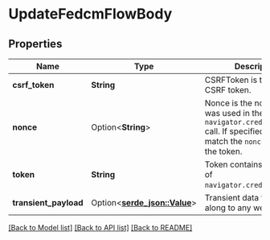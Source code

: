 # UpdateFedcmFlowBody

## Properties

Name | Type | Description | Notes
------------ | ------------- | ------------- | -------------
**csrf_token** | **String** | CSRFToken is the anti-CSRF token. | 
**nonce** | Option<**String**> | Nonce is the nonce that was used in the `navigator.credentials.get` call. If specified, it must match the `nonce` claim in the token. | [optional]
**token** | **String** | Token contains the result of `navigator.credentials.get`. | 
**transient_payload** | Option<[**serde_json::Value**](.md)> | Transient data to pass along to any webhooks. | [optional]

[[Back to Model list]](../README.md#documentation-for-models) [[Back to API list]](../README.md#documentation-for-api-endpoints) [[Back to README]](../README.md)


